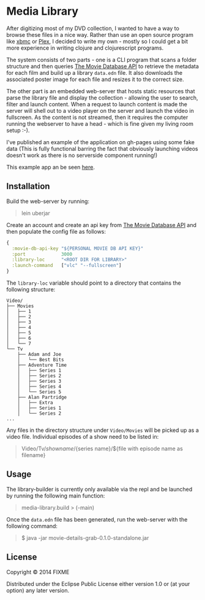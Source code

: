 # Media Library

After digitizing most of my DVD collection, I wanted to have a way to browse these files in a nice way. Rather than use an open source program like [xbmc](http://www.raspbmc.com/) or [Plex](https://plex.tv/), I decided to write my own - mostly so I could get a bit more experience in writing clojure and clojurescript programs.

The system consists of two parts - one is a CLI program that scans a folder structure and then queries [The Movie Database API](http://docs.themoviedb.apiary.io/) to retrieve the metadata for each film and build up a library `data.edn` file. It also downloads the associated poster image for each file and resizes it to the correct size.

The other part is an embedded web-server that hosts static resources that parse the library file and display the collection - allowing the user to search, filter and launch content. When a request to launch content is made the server will shell out to a video player on the server and launch the video in fullscreen. As the content is not streamed, then it requires the computer running the webserver to have a head - which is fine given my living room setup :-).

I've published an example of the application on gh-pages using some fake data (This is fully functional barring the fact that obviously launching videos doesn't work as there is no serverside component running!)

This example app an be seen [here](http://optimisticpanda.co.uk/media-library/).

## Installation

Build the web-server by running: 

> lein uberjar

Create an account and create an api key from [The Movie Database API](https://www.themoviedb.org/login) and then populate the config file as follows:

```clojure
{
  :movie-db-api-key "${PERSONAL MOVIE DB API KEY}"
  :port             3000
  :library-loc      "<ROOT DIR FOR LIBRARY>"
  :launch-command   ["vlc" "--fullscreen"]
}
```

The `library-loc` variable should point to a directory that contains the following structure: 
```
Video/
├── Movies
│   ├── 1
│   ├── 2
│   ├── 3
│   ├── 4
│   ├── 5
│   ├── 6
│   └── 7
└── Tv
    ├── Adam and Joe
    │   └── Best Bits
    ├── Adventure Time
    │   ├── Series 1
    │   ├── Series 2
    │   ├── Series 3
    │   ├── Series 4
    │   └── Series 5
    ├── Alan Partridge
    │   ├── Extra
    │   ├── Series 1
    │   └── Series 2
...
```
Any files in the directory structure under `Video/Movies` will be picked up as a video file.
Individual episodes of a show need to be listed in: 

> Video/Tv/${show name}/${series name}/${file with episode name as filename} 

## Usage

The library-builder is currently only available via the repl and be launched by running the following main function:
	
> media-library.build > (-main)  

Once the `data.edn` file has been generated, run the web-server with the following command:

>    $ java -jar movie-details-grab-0.1.0-standalone.jar 

## License

Copyright © 2014 FIXME

Distributed under the Eclipse Public License either version 1.0 or (at
your option) any later version.
